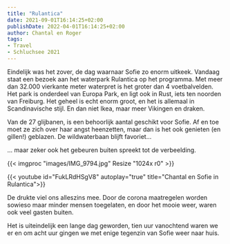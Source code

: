 ```yaml
---
title: "Rulantica"
date: 2021-09-01T16:14:25+02:00
publishDate: 2022-04-01T16:14:25+02:00
author: Chantal en Roger
tags:
- Travel
- Schluchsee 2021
---
```


Eindelijk was het zover, de dag waarnaar Sofie zo enorm uitkeek. Vandaag staat een bezoek aan het waterpark Rulantica op het programma. Met meer dan 32.000 vierkante meter waterpret is het groter dan 4 voetbalvelden. Het park is onderdeel van Europa Park, en ligt ook in Rust, iets ten noorden van Freiburg. Het geheel is echt enorm groot, en het is allemaal in Scandinavische stijl. En dan niet Ikea, maar meer Vikingen en draken.

Van de 27 glijbanen, is een behoorlijk aantal geschikt voor Sofie. Af en toe moet ze zich over haar angst heenzetten, maar dan is het ook genieten (en gillen!) geblazen. De wildwaterbaan blijft favoriet...

<!-- {{< youtube id="8oMbIc25Zh8" autoplay="true" title="Rulantica wildwaterbaan">}} -->

... maar zeker ook het gebeuren buiten spreekt tot de verbeelding.

{{< imgproc "images/IMG_9794.jpg" Resize "1024x r0" >}}

{{< youtube id="FukLRdHSgV8" autoplay="true" title="Chantal en Sofie in Rulantica">}}

De drukte viel ons alleszins mee. Door de corona maatregelen worden sowieso maar minder mensen toegelaten, en door het mooie weer, waren ook veel gasten buiten.

Het is uiteindelijk een lange dag geworden, tien uur vanochtend waren we er en om acht uur gingen we met enige tegenzin van Sofie weer naar huis.
